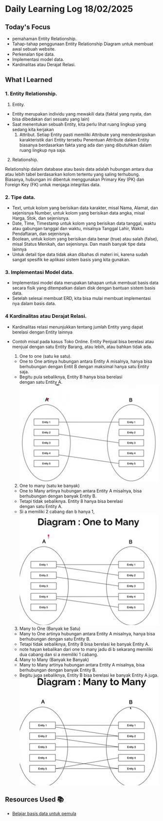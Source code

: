 # Daily Learning Log 18/02/2025

## Today's Focus

- pemahaman Entity Relationship.
- Tahap-tahap penggunaan Entity Relationship Diagram untuk membuat awal sebuah website.
- Perkenalan tipe data.
- Implementasi model data.
- Kardinalitas atau Derajat Relasi.

## What I Learned

### 1. Entity Relationship.

1. Entity.

- Entity merupakan individu yang mewakili data (faktal yang nyata, dan bisa dibedakan dari sesuatu yang lain)
- Saat menentukan sebuah Entity, kita perlu lihat ruang lingkup yang sedang kita kerjakan
  1. Attribut.
Setiap Entity pasti memiliki Attribute yang mendeskripsikan karakteristik dari Entity tersebu Penentuan Attribute dalam Entity biasanya berdasarkan fakta yang ada dan yang dibutuhkan dalam ruang lingkup nya saja.

2. Relationship.

Relationship dalam database atau basis data adalah hubungan antara dua atau lebih tabel berdasarkan kolom tertentu yang saling terhubung. Biasanya, hubungan ini dibentuk menggunakan Primary Key (PK) dan Foreign Key (FK) untuk menjaga integritas data.

### 2. Tipe data.

- Text, untuk kolom yang berisikan data karakter, misal Nama, Alamat, dan sejenisnya Number, untuk kolom yang berisikan data angka, misal Harga, Stok, dan sejenisnya.
- Date, Time, Timestamp untuk kolom yang berisikan data tanggal, waktu atau gabungan tanggal dan waktu, misalnya Tanggal Lahir, Waktu Pendaftaran, dan sejenisnya.
- Boolean, untuk kolom yang berisikan data benar (true) atau salah (false), misal Status Menikah, dan sejenisnya.
  Dan masih banyak tipe data lainnya
- Untuk detail tipe data tidak akan dibahas di materi ini, karena sudah sangat spesifik ke aplikasi sistem basis yang kita gunakan.

### 3. Implementasi Model data.

- Implementasi model data merupakan tahapan untuk membuat basis data secara fisik yang ditempatkan dalam disk dengan bantuan sistem basis data.
- Setelah selesai membuat ERD, kita bisa mulai membuat implementasi nya dalam basis data.

### 4 Kardinalitas atau Derajat Relasi.

- Kardinalitas relasi menunjukkan tentang jumlah Entity yang dapat berelasi dengan Entity lainnya
- Contoh misal pada kasus Toko Online. Entity Penjual bisa berelasi atau menjual dengan satu Entity Barang, atau lebih, atau bahkan tidak ada.

  1. One to one (satu ke satu).

  - One to One artinya hubungan antara Entity A misalnya, hanya bisa berhubungan dengan Entit B dengan maksimal hanya satu Entity saja.
  - Begitu pula sebaliknya, Entity B hanya bisa berelasi dengan satu Entity A.
  ![alt text](../../assets/pict004.png)


  2. One to many (satu ke banyak)

  - One to Many artinya hubungan antara Entity A misalnya, bisa berhubungan dengan banyak Entity B.
  - Tetapi tidak sebaliknya. Entity 8 hanya bisa berelasi dengan satu Entity A.
  - Si a memiliki 2 cabang dan b hanya 1,
![alt text](../../assets/pict005.png)
  3. Many to One (Banyak ke Satu)

  - Many to One artinya hubungan antara Entity A misalnya, hanya bisa berhubungan dengan satu Entity B.
  - Tetapi tidak sebaliknya, Entity B bisa berelasi ke banyak Entity A.
  - note hayan kebalikan dari one to many jadu di b sekarang memiliki dua cabang dan si a memiliki 1 cabang.

  4. Many to Many (Banyak ke Banyak)

  - Many to Many artinya hubungan antara Entity A misalnya, bisa berhubungan dengan banyak Entity B.
  - Begitu juga sebaliknya, Entity B bisa berelasi ke banyak Entity A juga.
![alt text](../../assets/pict006.png)
## Resources Used 📚

- [Belajar basis data untuk pemula](https://youtu.be/S4igMZFCvh8?si=Qds5Y0-nIs9h83A1)

